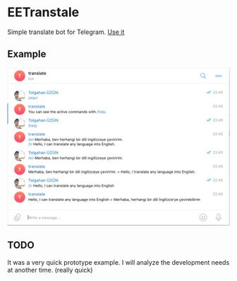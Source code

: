 # EETranstale 

Simple translate bot for Telegram. [Use it](https://t.me/eetranslatebot)


## Example 

![bot](/example.png)


## TODO

It was a very quick prototype example. I will analyze the development needs at another time. (really quick)
